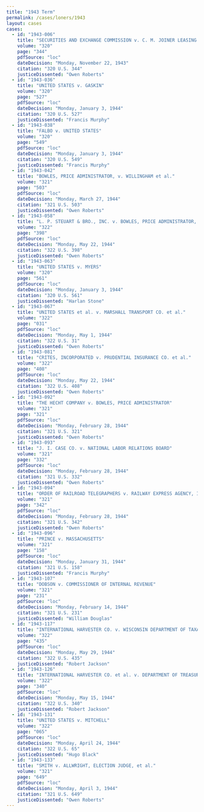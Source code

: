```yaml
---
title: "1943 Term"
permalink: /cases/loners/1943
layout: cases
cases:
  - id: "1943-006"
    title: "SECURITIES AND EXCHANGE COMMISSION v. C. M. JOINER LEASING CORPORATIONN et al."
    volume: "320"
    page: "344"
    pdfSource: "loc"
    dateDecision: "Monday, November 22, 1943"
    citation: "320 U.S. 344"
    justiceDissented: "Owen Roberts"
  - id: "1943-036"
    title: "UNITED STATES v. GASKIN"
    volume: "320"
    page: "527"
    pdfSource: "loc"
    dateDecision: "Monday, January 3, 1944"
    citation: "320 U.S. 527"
    justiceDissented: "Francis Murphy"
  - id: "1943-038"
    title: "FALBO v. UNITED STATES"
    volume: "320"
    page: "549"
    pdfSource: "loc"
    dateDecision: "Monday, January 3, 1944"
    citation: "320 U.S. 549"
    justiceDissented: "Francis Murphy"
  - id: "1943-042"
    title: "BOWLES, PRICE ADMINISTRATOR, v. WILLINGHAM et al."
    volume: "321"
    page: "503"
    pdfSource: "loc"
    dateDecision: "Monday, March 27, 1944"
    citation: "321 U.S. 503"
    justiceDissented: "Owen Roberts"
  - id: "1943-058"
    title: "L. P. STEUART & BRO., INC. v. BOWLES, PRICE ADMINISTRATOR, et al."
    volume: "322"
    page: "398"
    pdfSource: "loc"
    dateDecision: "Monday, May 22, 1944"
    citation: "322 U.S. 398"
    justiceDissented: "Owen Roberts"
  - id: "1943-063"
    title: "UNITED STATES v. MYERS"
    volume: "320"
    page: "561"
    pdfSource: "loc"
    dateDecision: "Monday, January 3, 1944"
    citation: "320 U.S. 561"
    justiceDissented: "Harlan Stone"
  - id: "1943-067"
    title: "UNITED STATES et al. v. MARSHALL TRANSPORT CO. et al."
    volume: "322"
    page: "031"
    pdfSource: "loc"
    dateDecision: "Monday, May 1, 1944"
    citation: "322 U.S. 31"
    justiceDissented: "Owen Roberts"
  - id: "1943-081"
    title: "CRITES, INCORPORATED v. PRUDENTIAL INSURANCE CO. et al."
    volume: "322"
    page: "408"
    pdfSource: "loc"
    dateDecision: "Monday, May 22, 1944"
    citation: "322 U.S. 408"
    justiceDissented: "Owen Roberts"
  - id: "1943-092"
    title: "THE HECHT COMPANY v. BOWLES, PRICE ADMINISTRATOR"
    volume: "321"
    page: "321"
    pdfSource: "loc"
    dateDecision: "Monday, February 28, 1944"
    citation: "321 U.S. 321"
    justiceDissented: "Owen Roberts"
  - id: "1943-093"
    title: "J. I. CASE CO. v. NATIONAL LABOR RELATIONS BOARD"
    volume: "321"
    page: "332"
    pdfSource: "loc"
    dateDecision: "Monday, February 28, 1944"
    citation: "321 U.S. 332"
    justiceDissented: "Owen Roberts"
  - id: "1943-094"
    title: "ORDER OF RAILROAD TELEGRAPHERS v. RAILWAY EXPRESS AGENCY, INC."
    volume: "321"
    page: "342"
    pdfSource: "loc"
    dateDecision: "Monday, February 28, 1944"
    citation: "321 U.S. 342"
    justiceDissented: "Owen Roberts"
  - id: "1943-096"
    title: "PRINCE v. MASSACHUSETTS"
    volume: "321"
    page: "158"
    pdfSource: "loc"
    dateDecision: "Monday, January 31, 1944"
    citation: "321 U.S. 158"
    justiceDissented: "Francis Murphy"
  - id: "1943-107"
    title: "DOBSON v. COMMISSIONER OF INTERNAL REVENUE"
    volume: "321"
    page: "231"
    pdfSource: "loc"
    dateDecision: "Monday, February 14, 1944"
    citation: "321 U.S. 231"
    justiceDissented: "William Douglas"
  - id: "1943-117"
    title: "INTERNATIONAL HARVESTER CO. v. WISCONSIN DEPARTMENT OF TAXATION"
    volume: "322"
    page: "435"
    pdfSource: "loc"
    dateDecision: "Monday, May 29, 1944"
    citation: "322 U.S. 435"
    justiceDissented: "Robert Jackson"
  - id: "1943-126"
    title: "INTERNATIONAL HARVESTER CO. et al. v. DEPARTMENT OF TREASURY et al."
    volume: "322"
    page: "340"
    pdfSource: "loc"
    dateDecision: "Monday, May 15, 1944"
    citation: "322 U.S. 340"
    justiceDissented: "Robert Jackson"
  - id: "1943-131"
    title: "UNITED STATES v. MITCHELL"
    volume: "322"
    page: "065"
    pdfSource: "loc"
    dateDecision: "Monday, April 24, 1944"
    citation: "322 U.S. 65"
    justiceDissented: "Hugo Black"
  - id: "1943-133"
    title: "SMITH v. ALLWRIGHT, ELECTION JUDGE, et al."
    volume: "321"
    page: "649"
    pdfSource: "loc"
    dateDecision: "Monday, April 3, 1944"
    citation: "321 U.S. 649"
    justiceDissented: "Owen Roberts"
---
```

